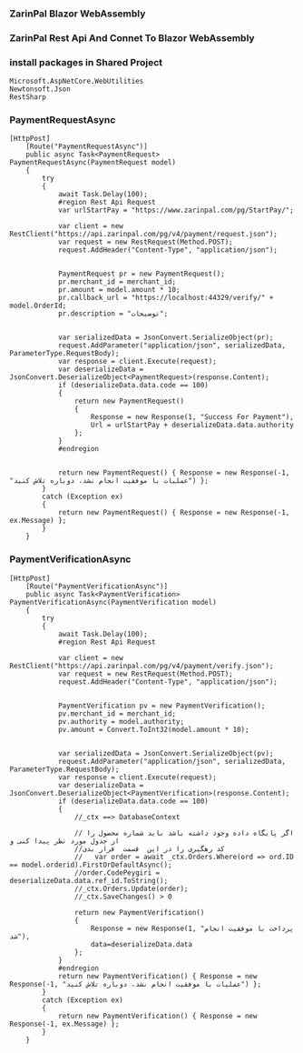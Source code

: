 ### ZarinPal Blazor WebAssembly

### ZarinPal Rest Api And Connet To Blazor WebAssembly

### install packages in Shared Project
	Microsoft.AspNetCore.WebUtilities
	Newtonsoft.Json
	RestSharp

### PaymentRequestAsync
	[HttpPost]
        [Route("PaymentRequestAsync")]
        public async Task<PaymentRequest> PaymentRequestAsync(PaymentRequest model)
        {
            try
            {
                await Task.Delay(100);
                #region Rest Api Request
                var urlStartPay = "https://www.zarinpal.com/pg/StartPay/";

                var client = new RestClient("https://api.zarinpal.com/pg/v4/payment/request.json");
                var request = new RestRequest(Method.POST);
                request.AddHeader("Content-Type", "application/json");


                PaymentRequest pr = new PaymentRequest();
                pr.merchant_id = merchant_id;
                pr.amount = model.amount * 10;
                pr.callback_url = "https://localhost:44329/verify/" + model.OrderId;
                pr.description = "توضیحات";


                var serializedData = JsonConvert.SerializeObject(pr);
                request.AddParameter("application/json", serializedData, ParameterType.RequestBody);
                var response = client.Execute(request);
                var deserializeData = JsonConvert.DeserializeObject<PaymentRequest>(response.Content);
                if (deserializeData.data.code == 100)
                {
                    return new PaymentRequest()
                    {
                        Response = new Response(1, "Success For Payment"),
                        Url = urlStartPay + deserializeData.data.authority
                    };
                }
                #endregion


                return new PaymentRequest() { Response = new Response(-1, "عملیات با موفقیت انجام نشد، دوباره تلاش کنید") };
            }
            catch (Exception ex)
            {
                return new PaymentRequest() { Response = new Response(-1, ex.Message) };
            }
        }

### PaymentVerificationAsync
	[HttpPost]
        [Route("PaymentVerificationAsync")]
        public async Task<PaymentVerification> PaymentVerificationAsync(PaymentVerification model)
        {
            try
            {
                await Task.Delay(100);
                #region Rest Api Request

                var client = new RestClient("https://api.zarinpal.com/pg/v4/payment/verify.json");
                var request = new RestRequest(Method.POST);
                request.AddHeader("Content-Type", "application/json");


                PaymentVerification pv = new PaymentVerification();
                pv.merchant_id = merchant_id;
                pv.authority = model.authority;
                pv.amount = Convert.ToInt32(model.amount * 10);


                var serializedData = JsonConvert.SerializeObject(pv);
                request.AddParameter("application/json", serializedData, ParameterType.RequestBody);
                var response = client.Execute(request);
                var deserializeData = JsonConvert.DeserializeObject<PaymentVerification>(response.Content);
                if (deserializeData.data.code == 100)
                {
                    //_ctx ==> DatabaseContext

                    // اگر پایگاه داده وجود داشته باشد باید شماره محصول را از جدول مورد نظر پیدا کنی و 
                    //کد رهگیری را در این  قسمت  قرار بدی
                    //   var order = await _ctx.Orders.Where(ord => ord.ID == model.orderid).FirstOrDefaultAsync();
                    //order.CodePeygiri = deserializeData.data.ref_id.ToString();
                    //_ctx.Orders.Update(order);
                    //_ctx.SaveChanges() > 0

                    return new PaymentVerification()
                    {
                        Response = new Response(1, "پرداخت با موفقیت انجام شد"),
                        data=deserializeData.data
                    };
                }
                #endregion
                return new PaymentVerification() { Response = new Response(-1, "عملیات با موفقیت انجام نشد، دوباره تلاش کنید") };
            }
            catch (Exception ex)
            {
                return new PaymentVerification() { Response = new Response(-1, ex.Message) };
            }
        }

